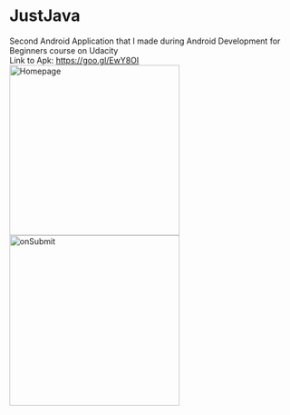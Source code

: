 # JustJava
Second Android Application that I made during Android Development for Beginners course on Udacity  
Link to Apk: https://goo.gl/EwY8OI  
<img src="https://cloud.githubusercontent.com/assets/3167278/10827336/46edb4f4-7e94-11e5-996f-4dde0d4a777b.png" alt="Homepage" width="300px"/>
<img src="https://cloud.githubusercontent.com/assets/3167278/10827338/4aa4c70e-7e94-11e5-9870-531a40452491.png" alt="onSubmit" width="300px"/>
